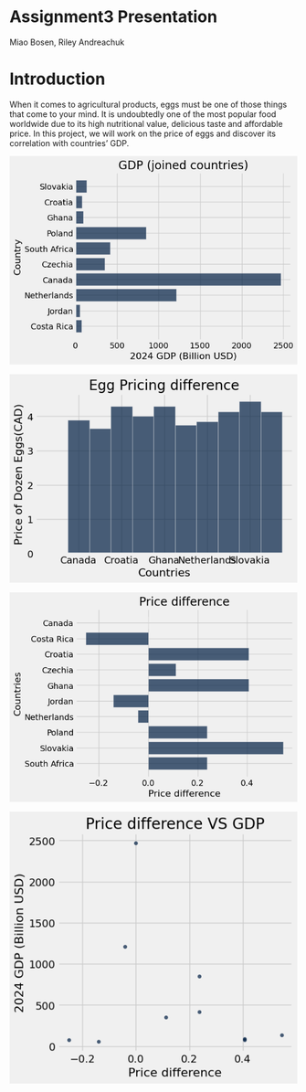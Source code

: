 # Assignment3 Presentation
Miao Bosen, Riley Andreachuk


# Introduction
When it comes to agricultural products, eggs must be one of those things that come to your mind. It is undoubtedly one of the most popular food worldwide due to its high nutritional value, delicious taste and affordable price. In this project, we will work on the price of eggs and discover its correlation with countries’ GDP.


![IMG_0152](IMG_0152.png)

![IMG_0153](IMG_0153.png)

![IMG_0154](IMG_0154.png)

![IMG_0155](IMG_0155.png)
